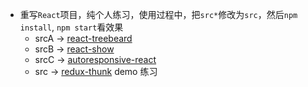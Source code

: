 - 重写`React`项目，纯个人练习，使用过程中，把`src*`修改为`src`，然后`npm install`, `npm start`看效果
    - srcA -> [react-treebeard](https://github.com/alexcurtis/react-treebeard)
    - srcB -> [react-show](https://github.com/react-tools/react-show)
    - srcC -> [autoresponsive-react](https://github.com/catchonme/autoresponsive-react)
    - src -> [redux-thunk]()  demo 练习